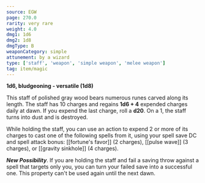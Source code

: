 ```yaml
---
source: EGW
page: 270.0
rarity: very rare
weight: 4.0
dmg1: 1d6
dmg2: 1d8
dmgType: B
weaponCategory: simple
attunement: by a wizard
type: ['staff', 'weapon', 'simple weapon', 'melee weapon']
tag: item/magic
---
```


**1d6, bludgeoning - versatile (1d8)**

This staff of polished gray wood bears numerous runes carved along its length. The staff has 10 charges and regains **1d6 + 4** expended charges daily at dawn. If you expend the last charge, roll a **d20**. On a 1, the staff turns into dust and is destroyed.

While holding the staff, you can use an action to expend 2 or more of its charges to cast one of the following spells from it, using your spell save DC and spell attack bonus: [[fortune's favor]] (2 charges), [[pulse wave]] (3 charges), or [[gravity sinkhole]] (4 charges).

**_New Possibility_**. If you are holding the staff and fail a saving throw against a spell that targets only you, you can turn your failed save into a successful one. This property can't be used again until the next dawn.


